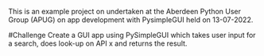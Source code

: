 
This is an example project on undertaken at the Aberdeen Python User Group (APUG) on app development with PysimpleGUI held on 13-07-2022.

#Challenge
Create a GUI app using PySimpleGUI which takes user input for a search, does look-up on API x and returns the result.